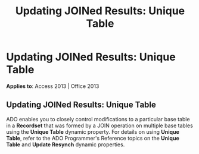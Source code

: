 ﻿---
title: 'Updating JOINed Results: Unique Table'
TOCTitle: 'Updating JOINed Results: Unique Table'
ms:assetid: 80fca1ba-01e4-8d0b-8ce2-51831979450e
ms:mtpsurl: https://msdn.microsoft.com/en-us/library/JJ249551(v=office.15)
ms:contentKeyID: 48545940
ms.date: 09/18/2015
mtps_version: v=office.15
---

# Updating JOINed Results: Unique Table


**Applies to**: Access 2013 | Office 2013

## Updating JOINed Results: Unique Table

ADO enables you to closely control modifications to a particular base table in a **Recordset** that was formed by a JOIN operation on multiple base tables using the **Unique Table** dynamic property. For details on using **Unique Table**, refer to the ADO Programmer's Reference topics on the **Unique Table** and **Update Resynch** dynamic properties.

